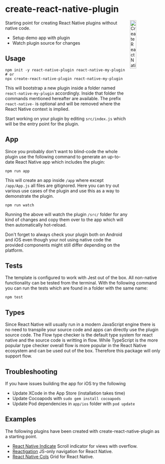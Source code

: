 # create-react-native-plugin

<img align="right" src="https://github.com/tobua/create-react-native-plugin/raw/master/logo.png" width="20%" alt="Create React Native Plugin" />

Starting point for creating React Native plugins without native code.

- Setup demo app with plugin
- Watch plugin source for changes

## Usage

```
npm init -y react-native-plugin react-native-my-plugin
# or
npx create-react-native-plugin react-native-my-plugin
```

This will bootstrap a new plugin inside a folder named `react-native-my-plugin` accordingly. Inside that folder the commands mentioned hereafter are available. The prefix `react-native-` is optional and will be removed where the React Native context is implied.

Start working on your plugin by editing `src/index.js` which will be the entry point for the plugin.

## App

Since you probably don't want to blind-code the whole plugin use the following command to generate an up-to-date React Native app which includes the plugin:

```
npm run app
```

This will create an app inside `/app` where except `/app/App.js` all files are gitignored. Here you can try out various use cases of the plugin and use this as a way to demonstrate the plugin.

```
npm run watch
```

Running the above will watch the plugin `/src/` folder for any kind of changes and copy them over to the app which will then automatically hot-reload.

Don't forget to always check your plugin both on Android and iOS even though your not using native code the provided components might still differ depending on the platform.

## Tests

The template is configured to work with Jest out of the box. All non-native functionality can be tested from the terminal. With the following command you can run the tests which are found in a folder with the same name:

```
npm test
```

## Types

Since React Native will usually run in a modern JavaScript engine there is no need to transpile your source code and apps can directly use the plugin source code. The Flow type checker is the default type system for react native and the source code is writting in flow. While TypeScript is the more popular type checker overall flow is more popular in the React Native ecosystem and can be used out of the box. Therefore this package will only support flow.

## Troubleshooting

If you have issues building the app for iOS try the following

- Update XCode in the App Store (installation takes time)
- Update Cocoapods with `sudo gem install cocoapods`
- Update Pod dependencies in `app/ios` folder with `pod update`

## Examples

The following plugins have been created with create-react-native-plugin as a starting point.

- [React Native Indicate](https://github.com/naminho/indicate/tree/master/plugins/react-native)
  Scroll indicator for views with overflow.
- [Reactigation](https://github.com/naminho/reactigation)
  JS-only navigation for React Native.
- [React Native Cols](https://github.com/naminho/react-native-cols)
  Grid for React Native.

